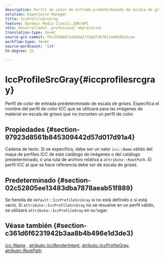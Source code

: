 ```yaml
---
description: Perfil de color de entrada predeterminado de escala de grises. Especifica el nombre del perfil de color ICC que se utilizará para las imágenes de material en escala de grises que no incrusten un perfil de color.
solution: Experience Manager
title: IccProfileSrcGray
feature: Dynamic Media Classic,SDK/API
role: Desarrollador, profesional empresarial
translation-type: tm+mt
source-git-commit: f6c97606d7a4209427316d7367013ad9585a5cae
workflow-type: tm+mt
source-wordcount: '134'
ht-degree: 2%

---
```



# IccProfileSrcGray{#iccprofilesrcgray}

Perfil de color de entrada predeterminado de escala de grises. Especifica el nombre del perfil de color ICC que se utilizará para las imágenes de material en escala de grises que no incrusten un perfil de color.

## Propiedades {#section-97923d8561b845309442d57d017d91a4}

Cadena de texto. Si se especifica, debe ser un valor `icc::Name` válido del mapa de perfiles ICC de este catálogo de imágenes o del catálogo predeterminado, o una ruta de archivo relativa a `attribute::RootPath`. El perfil ICC al que se hace referencia debe ser de escala de grises.

## Predeterminado {#section-02c52805ee13483dba7878aeab51f889}

Se hereda de `default::IccProfileSrcGray` si no está definido o si está vacío. Si `attribute::IccProfileSrcGray` no se resuelve en un perfil válido, se utilizará `attribute::IccProfileGray` en su lugar.

## Véase también {#section-c361d6f6231942b3aa8b4b496e1d3de3}

[icc::Name](../../../../../ir-api/material-cat/image-rendering-api-ref/c-ir-material-catalog/c-ir-icc-profile-map-reference/r-ir-name-icc.md#reference-7a293ede360e433782575f8f6a562ac2) ,  [atributo::IccRenderIntent](../../../../../ir-api/material-cat/image-rendering-api-ref/c-ir-material-catalog/c-ir-attributes-reference/r-ir-iccrenderintent.md#reference-3b80b7a4c25545a593c5076f318b5c40),  [atributo::IccProfileGray](../../../../../ir-api/material-cat/image-rendering-api-ref/c-ir-material-catalog/c-ir-attributes-reference/r-ir-iccprofilegray.md#reference-712f1d0dcca748df9aaf495681bb39e6),  [atributo::RootPath](../../../../../ir-api/material-cat/image-rendering-api-ref/c-ir-material-catalog/c-ir-attributes-reference/r-ir-rootpath.md#reference-a4d7c96b62e14fcbad1740c702f160f3)
